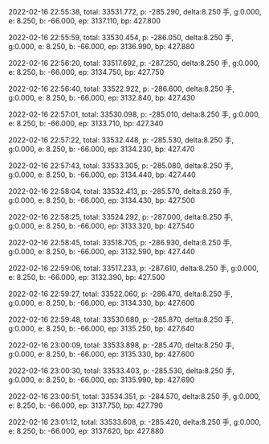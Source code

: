 2022-02-16 22:55:38, total: 33531.772, p: -285.290, delta:8.250 手, g:0.000, e: 8.250, b: -66.000, ep: 3137.110, bp: 427.800

2022-02-16 22:55:59, total: 33530.454, p: -286.050, delta:8.250 手, g:0.000, e: 8.250, b: -66.000, ep: 3136.990, bp: 427.880

2022-02-16 22:56:20, total: 33517.692, p: -287.250, delta:8.250 手, g:0.000, e: 8.250, b: -66.000, ep: 3134.750, bp: 427.750

2022-02-16 22:56:40, total: 33522.922, p: -286.600, delta:8.250 手, g:0.000, e: 8.250, b: -66.000, ep: 3132.840, bp: 427.430

2022-02-16 22:57:01, total: 33530.098, p: -285.010, delta:8.250 手, g:0.000, e: 8.250, b: -66.000, ep: 3133.710, bp: 427.340

2022-02-16 22:57:22, total: 33532.448, p: -285.530, delta:8.250 手, g:0.000, e: 8.250, b: -66.000, ep: 3134.230, bp: 427.470

2022-02-16 22:57:43, total: 33533.305, p: -285.080, delta:8.250 手, g:0.000, e: 8.250, b: -66.000, ep: 3134.440, bp: 427.440

2022-02-16 22:58:04, total: 33532.413, p: -285.570, delta:8.250 手, g:0.000, e: 8.250, b: -66.000, ep: 3134.430, bp: 427.500

2022-02-16 22:58:25, total: 33524.292, p: -287.000, delta:8.250 手, g:0.000, e: 8.250, b: -66.000, ep: 3133.320, bp: 427.540

2022-02-16 22:58:45, total: 33518.705, p: -286.930, delta:8.250 手, g:0.000, e: 8.250, b: -66.000, ep: 3132.590, bp: 427.440

2022-02-16 22:59:06, total: 33517.233, p: -287.610, delta:8.250 手, g:0.000, e: 8.250, b: -66.000, ep: 3132.390, bp: 427.500

2022-02-16 22:59:27, total: 33522.060, p: -286.470, delta:8.250 手, g:0.000, e: 8.250, b: -66.000, ep: 3134.330, bp: 427.600

2022-02-16 22:59:48, total: 33530.680, p: -285.870, delta:8.250 手, g:0.000, e: 8.250, b: -66.000, ep: 3135.250, bp: 427.640

2022-02-16 23:00:09, total: 33533.898, p: -285.470, delta:8.250 手, g:0.000, e: 8.250, b: -66.000, ep: 3135.330, bp: 427.600

2022-02-16 23:00:30, total: 33533.403, p: -285.530, delta:8.250 手, g:0.000, e: 8.250, b: -66.000, ep: 3135.990, bp: 427.690

2022-02-16 23:00:51, total: 33534.351, p: -284.570, delta:8.250 手, g:0.000, e: 8.250, b: -66.000, ep: 3137.750, bp: 427.790

2022-02-16 23:01:12, total: 33533.608, p: -285.420, delta:8.250 手, g:0.000, e: 8.250, b: -66.000, ep: 3137.620, bp: 427.880